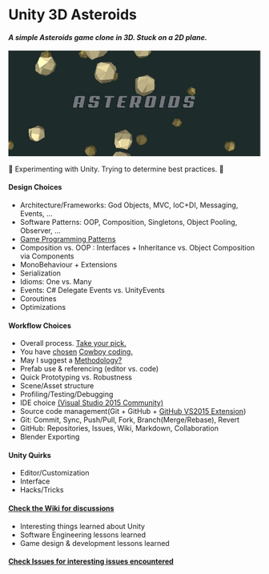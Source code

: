 # Unity 3D Asteroids
#### _A simple Asteroids game clone in 3D. Stuck on a 2D plane._

![Title Screenshot](AsteroidsScreenshot.JPG)

:ant: Experimenting with Unity. Trying to determine best practices. :ant:

#### Design Choices
* Architecture/Frameworks: God Objects, MVC, IoC+DI, Messaging, Events, ...
* Software Patterns: OOP, Composition, Singletons, Object Pooling, Observer, ...
* [Game Programming Patterns](http://gameprogrammingpatterns.com/contents.html)
* Composition vs. OOP : Interfaces + Inheritance vs. Object Composition via Components
* MonoBehaviour + Extensions
* Serialization
* Idioms: One vs. Many
* Events: C# Delegate Events vs. UnityEvents
* Coroutines
* Optimizations

#### Workflow Choices
* Overall process. [Take your pick.](https://en.wikipedia.org/wiki/List_of_software_development_philosophies)
* You have [chosen](https://www.youtube.com/watch?v=ac9Z6CN14Gs) [Cowboy coding.](https://en.wikipedia.org/wiki/Cowboy_coding)
* May I suggest a [Methodology?](https://en.wikipedia.org/wiki/Software_development_process)
* Prefab use & referencing (editor vs. code)
* Quick Prototyping vs. Robustness
* Scene/Asset structure
* Profiling/Testing/Debugging
* IDE choice [(Visual Studio 2015 Community)](https://www.visualstudio.com/en-us/downloads/download-visual-studio-vs.aspx)
* Source code management(Git + GitHub + [GitHub VS2015 Extension](https://visualstudio.github.com/))
* Git: Commit, Sync, Push/Pull, Fork, Branch(Merge/Rebase), Revert
* GitHub: Repositories, Issues, Wiki, Markdown, Collaboration
* Blender Exporting

#### Unity Quirks
* Editor/Customization
* Interface
* Hacks/Tricks

#### [Check the Wiki for discussions](https://github.com/antfarmar/Unity-3D-Asteroids/wiki)
* Interesting things learned about Unity
* Software Engineering lessons learned
* Game design & development lessons learned
  
#### [Check Issues for interesting issues encountered](https://github.com/antfarmar/Unity-3D-Asteroids/issues)
